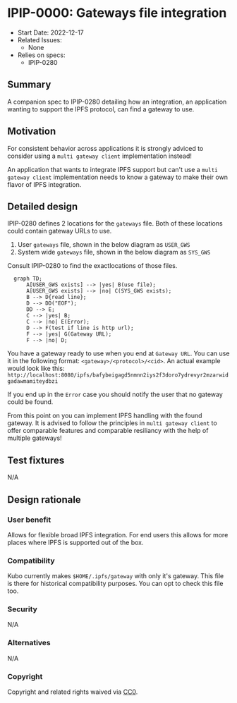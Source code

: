 # IPIP-0000: Gateways file integration

- Start Date: 2022-12-17
- Related Issues:
  - None
- Relies on specs:
  - IPIP-0280

## Summary

A companion spec to IPIP-0280 detailing how an integration, an application wanting to support the IPFS protocol, can find a gateway to use.

## Motivation

For consistent behavior across applications it is strongly adviced to consider using a `multi gateway client` implementation instead!

An application that wants to integrate IPFS support but can't use a `multi gateway client` implementation needs to know a gateway to make their own flavor of IPFS integration.

## Detailed design

IPIP-0280 defines 2 locations for the `gateways` file. Both of these locations could contain gateway URLs to use.

1. User `gateways` file, shown in the below diagram as `USER_GWS`
2. System wide `gateways` file, shown in the below diagram as `SYS_GWS`

Consult IPIP-0280 to find the exactlocations of those files.

```mermaid
  graph TD;
      A[USER_GWS exists] --> |yes| B(use file);
      A[USER_GWS exists] --> |no| C(SYS_GWS exists);
      B --> D{read line};
      D --> DD("EOF");
      DD --> E;
      C --> |yes| B;
      C --> |no| E(Error);
      D --> F(test if line is http url);
      F --> |yes| G(Gateway URL);
      F --> |no| D;
```

You have a gateway ready to use when you end at `Gateway URL`. You can use it in the following format: `<gateway>/<protocol>/<cid>`. An actual example would look like this: `http://localhost:8080/ipfs/bafybeigagd5nmnn2iys2f3doro7ydrevyr2mzarwidgadawmamiteydbzi`

If you end up in the `Error` case you should notify the user that no gateway could be found.

From this point on you can implement IPFS handling with the found gateway. It is advised to follow the principles in `multi gateway client` to offer comparable features and comparable resiliancy with the help of multiple gateways!

## Test fixtures

N/A

## Design rationale

### User benefit

Allows for flexible broad IPFS integration. For end users this allows for more places where IPFS is supported out of the box.

### Compatibility

Kubo currently makes `$HOME/.ipfs/gateway` with only it's gateway. This file is there for historical compatibility purposes. You can opt to check this file too.

### Security

N/A

### Alternatives

N/A

### Copyright

Copyright and related rights waived via [CC0](https://creativecommons.org/publicdomain/zero/1.0/).
